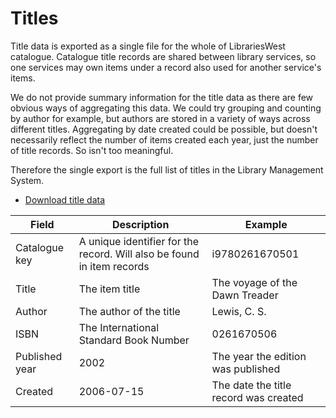Titles
======

Title data is exported as a single file for the whole of LibrariesWest catalogue. Catalogue title records are shared between library services, so one services may own items under a record also used for another service's items.

We do not provide summary information for the title data as there are few obvious ways of aggregating this data. We could try grouping and counting by author for example, but authors are stored in a variety of ways across different titles. Aggregating by date created could be possible, but doesn't necessarily reflect the number of items created each year, just the number of title records. So isn't too meaningful.

Therefore the single export is the full list of titles in the Library Management System.

- [Download title data](./titles.csv)

| Field | Description | Example |
| ----- | ----------- | ------- |
| Catalogue key | A unique identifier for the record. Will also be found in item records | i9780261670501 |
| Title | The item title | The voyage of the Dawn Treader |
| Author | The author of the title | Lewis, C. S. |
| ISBN | The International Standard Book Number | 0261670506 |
| Published year | 2002 | The year the edition was published |
| Created | 2006-07-15 | The date the title record was created |
